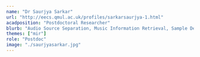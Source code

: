 ```yaml
---
name: "Dr Saurjya Sarkar"
url: "http://eecs.qmul.ac.uk/profiles/sarkarsaurjya-1.html"
acadposition: "Postdoctoral Researcher"
blurb: "Audio Source Separation, Music Information Retrieval, Sample Detection"
themes: ["mir"]
role: "Postdoc"
image: "./saurjyasarkar.jpg"
---
```

